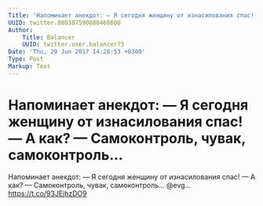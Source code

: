 ```yaml
---
Title: 'Напоминает анекдот: — Я сегодня женщину от изнасилования спас! — А как? — Самоконтроль, чувак, самоконтроль...'
UUID: twitter.880387590880460800
Author:
    Title: Balancer
    UUID: twitter.user.balancer73
Date: 'Thu, 29 Jun 2017 14:28:53 +0300'
Type: Post
Markup: Text
---
```


# Напоминает анекдот: — Я сегодня женщину от изнасилования спас! — А как? — Самоконтроль, чувак, самоконтроль...

Напоминает анекдот:
— Я сегодня женщину от изнасилования спас!
— А как?
— Самоконтроль, чувак, самоконтроль... @evg…
https://t.co/93JEjhzDO9